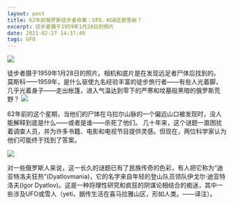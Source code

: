 ```yaml
---
layout: post
title: 62年前俄罗斯徒步者命案：UFO、KGB还是雪崩？
excerpt: 徒步者摄于1959年1月28日的照片
date: 2021-02-27 14:37:49
tags: UFO
---
```

![](https://img.imgdb.cn/item/6039ea145f4313ce25ed933e.jpg)

徒步者摄于1959年1月28日的照片。相机和底片是在发现远足者尸体后找到的。
莫斯科——1959年，是什么驱使九名经验丰富的徒步旅行者——有些人光着脚，几乎光着身子——走出帐篷，进入气温达到零下的严寒和坟墓般黑暗的俄罗斯荒野？
![](https://img.imgdb.cn/item/6039ea145f4313ce25ed9342.jpg)

62年前的这个星期，当他们的尸体在乌拉尔山脉的一个偏远山口被发现时，没人能解释到底是什么——或者是谁——杀死了他们。
几十年来，这个谜题一直困扰着调查人员，并为许多书籍、电影和电视节目提供灵感。但现在，两位科学家认为他们可能终于找到了答案。

![](https://img.imgdb.cn/item/6039ea145f4313ce25ed9347.jpg)

对一些俄罗斯人来说，这一长久的谜题已有了民族传奇的色彩，有人把它称为“迪亚特洛夫狂热”(Dyatlovmania)，它的名字来自年轻的登山队员领队伊戈尔·迪亚特洛夫(Igor Dyatlov)。这是一种将理性研究和疯狂的阴谋论相结合的痴迷，其中一些涉及UFO或雪人（yeti，据传生活在喜马拉雅山区，形如人类。——译注）。
